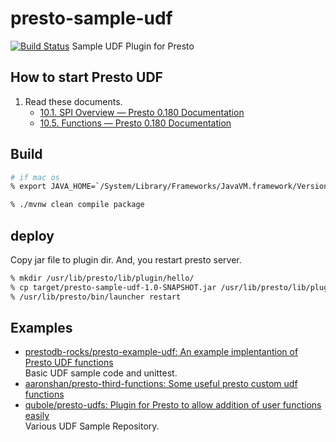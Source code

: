 # presto-sample-udf
[![Build Status](https://github.com/yuokada/presto-sample-udf/workflows/Java%20CI/badge.svg)](https://github.com/yuokada/presto-sample-udf/actions)
Sample UDF Plugin for Presto

## How to start Presto UDF

1. Read these documents.  
   - [10\.1\. SPI Overview — Presto 0\.180 Documentation](https://prestodb.io/docs/current/develop/spi-overview.html)
   - [10\.5\. Functions — Presto 0\.180 Documentation](https://prestodb.io/docs/current/develop/functions.html)
   
## Build

```bash
# if mac os
% export JAVA_HOME=`/System/Library/Frameworks/JavaVM.framework/Versions/A/Commands/java_home -v "1.8"`

% ./mvnw clean compile package
```
   
## deploy

Copy jar file to plugin dir. And, you restart presto server.
   
```bash
% mkdir /usr/lib/presto/lib/plugin/hello/
% cp target/presto-sample-udf-1.0-SNAPSHOT.jar /usr/lib/presto/lib/plugin/hello/
% /usr/lib/presto/bin/launcher restart
```
   
## Examples

- [prestodb\-rocks/presto\-example\-udf: An example implentantion of Presto UDF functions](https://github.com/prestodb-rocks/presto-example-udf)  
  Basic UDF sample code and unittest.
- [aaronshan/presto\-third\-functions: Some useful presto custom udf functions](https://github.com/aaronshan/presto-third-functions)
- [qubole/presto\-udfs: Plugin for Presto to allow addition of user functions easily](https://github.com/qubole/presto-udfs)  
  Various UDF Sample Repository.
